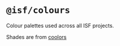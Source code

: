 # `@isf/colours`

Colour palettes used across all ISF projects.

Shades are from [coolors](https://coolors.co/1b2d42-8d99ae-e14238-0d98ba-e6b94e-6cae75)

